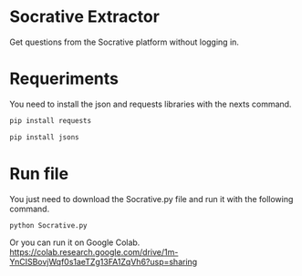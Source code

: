 # Socrative Extractor
Get questions from the Socrative platform without logging in.

# Requeriments
You need to install the json and requests libraries with the nexts command.
```bash
pip install requests

pip install jsons
```

# Run file
You just need to download the Socrative.py file and run it with the following command.
```bash
python Socrative.py
```
Or you can run it on Google Colab.
https://colab.research.google.com/drive/1m-YnCISBovjWqf0s1aeTZg13FA1ZqVh6?usp=sharing
